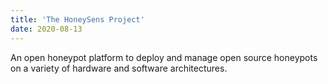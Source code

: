 ```yaml
---
title: 'The HoneySens Project'
date: 2020-08-13
---
```


An open honeypot platform to deploy and manage open source honeypots on a variety of hardware and software architectures.
